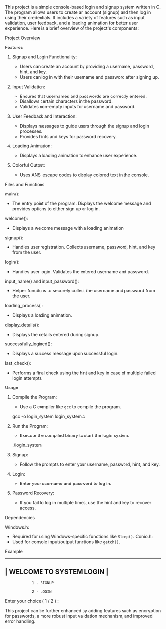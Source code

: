 This project is a simple console-based login and signup system written in C. The program allows users to create an account (signup) and then log in using their credentials. It includes a variety of features such as input validation, user feedback, and a loading animation for better user experience. Here is a brief overview of the project's components:

 Project Overview

 Features

1. Signup and Login Functionality: 
   - Users can create an account by providing a username, password, hint, and key.
   - Users can log in with their username and password after signing up.

2. Input Validation:
   - Ensures that usernames and passwords are correctly entered.
   - Disallows certain characters in the password.
   - Validates non-empty inputs for username and password.

3. User Feedback and Interaction:
   - Displays messages to guide users through the signup and login processes.
   - Provides hints and keys for password recovery.

4. Loading Animation:
   - Displays a loading animation to enhance user experience.

5. Colorful Output:
   - Uses ANSI escape codes to display colored text in the console.

 Files and Functions

 main(): 
  - The entry point of the program. Displays the welcome message and provides options to either sign up or log in.

 welcome(): 
  - Displays a welcome message with a loading animation.

 signup(): 
  - Handles user registration. Collects username, password, hint, and key from the user.

 login(): 
  - Handles user login. Validates the entered username and password.

 input_name() and input_password(): 
  - Helper functions to securely collect the username and password from the user.

 loading_process(): 
  - Displays a loading animation.

 display_details(): 
  - Displays the details entered during signup.

 successfully_logined(): 
  - Displays a success message upon successful login.

 last_check(): 
  - Performs a final check using the hint and key in case of multiple failed login attempts.

 Usage

1. Compile the Program:
   - Use a C compiler like `gcc` to compile the program.
   
   gcc -o login_system login_system.c

2. Run the Program:
   - Execute the compiled binary to start the login system.
   
   ./login_system
   

3. Signup:
   - Follow the prompts to enter your username, password, hint, and key.

4. Login:
   - Enter your username and password to log in.

5. Password Recovery:
   - If you fail to log in multiple times, use the hint and key to recover access.

 Dependencies

 Windows.h: 
  - Required for using Windows-specific functions like `Sleep()`.
 Conio.h: 
  - Used for console input/output functions like `getch()`.


 Example

---------------------------------------------------------
|                WELCOME TO SYSTEM LOGIN                |
---------------------------------------------------------

                1 - SIGNUP

                2 - LOGIN

Enter your choice ( 1 / 2 ) :

This project can be further enhanced by adding features such as encryption for passwords, a more robust input validation mechanism, and improved error handling.

